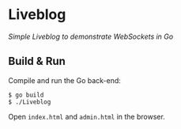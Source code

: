 Liveblog
========

*Simple Liveblog to demonstrate WebSockets in Go*

Build & Run
-----------

Compile and run the Go back-end:

    $ go build
    $ ./Liveblog

Open `index.html` and `admin.html` in the browser.